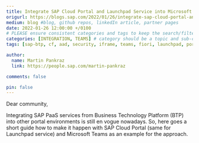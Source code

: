 ```yaml
---
title: Integrate SAP Cloud Portal and Launchpad Service into Microsoft Teams including SSO
origurl: https://blogs.sap.com/2022/01/26/integrate-sap-cloud-portal-and-launchpad-service-into-microsoft-teams-including-sso/
medium: blog #blog, github repos, linkedIn article, partner pages
date: 2022-01-26 12:00:00 +/0100
# PLEASE ensure consistent categories and tags to keep the search/filtering meaningful!
categories: [INTEGRATION, TEAMS] # category should be a topic and sub-category primary product
tags: [sap-btp, cf, aad, security, iframe, teams, fiori, launchpad, portal]     # TAG names should always be lowercase

author:
  name: Martin Pankraz
  link: https://people.sap.com/martin-pankraz

comments: false

pin: false
---
```


Dear community,

Integrating SAP PaaS services from Business Technology Platform (BTP) into other portal environments is still en vogue nowadays. So, here goes a short guide how to make it happen with SAP Cloud Portal (same for Launchpad service) and Microsoft Teams as an example for the approach.
